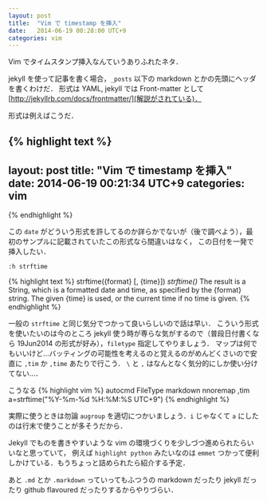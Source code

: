 ```yaml
---
layout: post
title:  "Vim で timestamp を挿入"
date:   2014-06-19 00:28:00 UTC+9
categories: vim
---
```


Vim でタイムスタンプ挿入なんていうありふれたネタ．

jekyll を使って記事を書く場合，`_posts` 以下の markdown とかの先頭にヘッダを書くわけだ．
形式は YAML, jekyll では Front-matter として [http://jekyllrb.com/docs/frontmatter/](解説がされている)．

形式は例えばこうだ．

{% highlight text %}
---
layout: post
title:  "Vim で timestamp を挿入"
date:   2014-06-19 00:21:34 UTC+9
categories: vim
---
{% endhighlight %}

この `date` がどういう形式を許してるのか詳らかでないが（後で調べよう），最初のサンプルに記載されていたこの形式なら間違いはなく，
この日付を一発で挿入したい．

`:h strftime`

{% highlight text %}
strftime({format} [, {time}])        *strftime()*
    The result is a String, which is a formatted date and time, as
    specified by the {format} string.  The given {time} is used,
    or the current time if no time is given.
{% endhighlight %}

一般の `strftime` と同じ気分でつかって良いらしいので話は早い．
こういう形式を使いたいのは今のところ jekyll 使う時が専らな気がするので（普段日付書くなら 19Jun2014 の形式が好み），`filetype` 指定してやりましょう．
マップは何でもいいけど…バッティングの可能性を考えるのと覚えるのがめんどくさいので安直に `,tim` か `,time` あたりで行こう．
`\` と `,` はなんとなく気分的にしか使い分けてない…．

こうなる
{% highlight vim %}
autocmd FileType markdown nnoremap <buffer> ,tim a<C-r>=strftime("%Y-%m-%d %H:%M:%S UTC+9")<CR><Esc>
{% endhighlight %}

実際に使うときは勿論 `augroup` を適切につかいましょう．`i` じゃなくて `a` にしたのは行末で使うことが多そうだから．


Jekyll でものを書きやすいような vim の環境づくりを少しづつ進められたらいいなと思っていて，
例えば `highlight python` みたいなのは `emmet` つかって便利しかけている．もうちょっと詰められたら紹介する予定．

あと `.md` とか `.markdown` っていってもふつうの markdown だったり jekyll だったり github flavoured だったりするからやりづらい．
